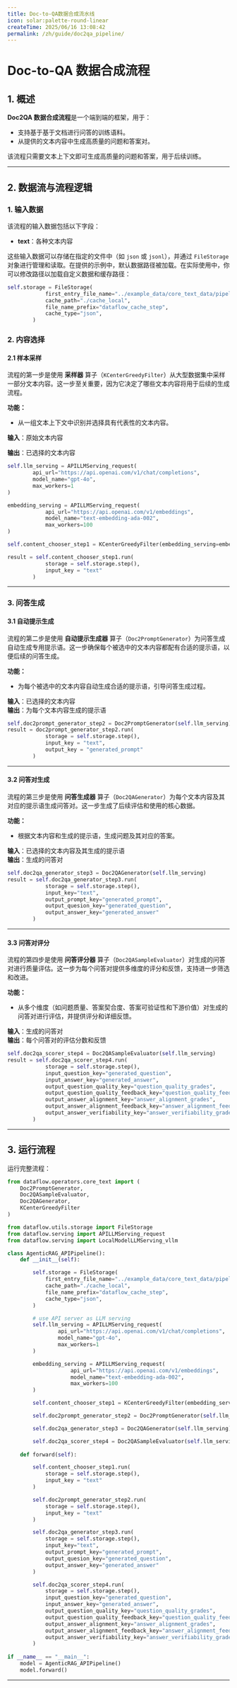 ```yaml
---
title: Doc-to-QA数据合成流水线
icon: solar:palette-round-linear
createTime: 2025/06/16 13:08:42  
permalink: /zh/guide/doc2qa_pipeline/  
---
```


# Doc-to-QA 数据合成流程

## 1. 概述

**Doc2QA 数据合成流程**是一个端到端的框架，用于：  
- 支持基于基于文档进行问答的训练语料。
- 从提供的文本内容中生成高质量的问题和答案对。

该流程只需要文本上下文即可生成高质量的问题和答案，用于后续训练。

---

## 2. 数据流与流程逻辑

### 1. **输入数据**

该流程的输入数据包括以下字段：

* **text**：各种文本内容

这些输入数据可以存储在指定的文件中（如 `json` 或 `jsonl`），并通过 `FileStorage` 对象进行管理和读取。在提供的示例中，默认数据路径被加载。在实际使用中，你可以修改路径以加载自定义数据和缓存路径：

```python
self.storage = FileStorage(
            first_entry_file_name="../example_data/core_text_data/pipeline_small_chunk.json",
            cache_path="./cache_local",
            file_name_prefix="dataflow_cache_step",
            cache_type="json",
        )
```

### 2. **内容选择**

#### 2.1 **样本采样**

流程的第一步是使用 **采样器** 算子（`KCenterGreedyFilter`）从大型数据集中采样一部分文本内容。这一步至关重要，因为它决定了哪些文本内容将用于后续的生成流程。

**功能：**

* 从一组文本上下文中识别并选择具有代表性的文本内容。

**输入**：原始文本内容

**输出**：已选择的文本内容

```python
self.llm_serving = APILLMServing_request(
        api_url="https://api.openai.com/v1/chat/completions",
        model_name="gpt-4o",
        max_workers=1
)

embedding_serving = APILLMServing_request(
            api_url="https://api.openai.com/v1/embeddings",
            model_name="text-embedding-ada-002",
            max_workers=100
)

self.content_chooser_step1 = KCenterGreedyFilter(embedding_serving=embedding_serving, num_samples=5)

result = self.content_chooser_step1.run(
            storage = self.storage.step(),
            input_key = "text"
        )
```

---

### 3. **问答生成**

#### 3.1 **自动提示生成**

流程的第二步是使用 **自动提示生成器** 算子（`Doc2PromptGenerator`）为问答生成自动生成专用提示语。这一步确保每个被选中的文本内容都配有合适的提示语，以便后续的问答生成。

**功能：**

* 为每个被选中的文本内容自动生成合适的提示语，引导问答生成过程。

**输入**：已选择的文本内容  
**输出**：为每个文本内容生成的提示语

```python
self.doc2prompt_generator_step2 = Doc2PromptGenerator(self.llm_serving)
result = doc2prompt_generator_step2.run(
            storage = self.storage.step(),
            input_key = "text",
            output_key = "generated_prompt"
        )
```

---

#### 3.2 **问答对生成**

流程的第三步是使用 **问答生成器** 算子（`Doc2QAGenerator`）为每个文本内容及其对应的提示语生成问答对。这一步生成了后续评估和使用的核心数据。

**功能：**

* 根据文本内容和生成的提示语，生成问题及其对应的答案。

**输入**：已选择的文本内容及其生成的提示语  
**输出**：生成的问答对

```python
self.doc2qa_generator_step3 = Doc2QAGenerator(self.llm_serving)
result = self.doc2qa_generator_step3.run(
            storage = self.storage.step(),
            input_key="text",
            output_prompt_key="generated_prompt",
            output_quesion_key="generated_question",
            output_answer_key="generated_answer"
        )
```

---

#### 3.3 **问答对评分**

流程的第四步是使用 **问答评分器** 算子（`Doc2QASampleEvaluator`）对生成的问答对进行质量评估。这一步为每个问答对提供多维度的评分和反馈，支持进一步筛选和改进。

**功能：**

* 从多个维度（如问题质量、答案契合度、答案可验证性和下游价值）对生成的问答对进行评估，并提供评分和详细反馈。

**输入**：生成的问答对  
**输出**：每个问答对的评估分数和反馈

```python
self.doc2qa_scorer_step4 = Doc2QASampleEvaluator(self.llm_serving)
result = self.doc2qa_scorer_step4.run(
            storage = self.storage.step(),
            input_question_key="generated_question",
            input_answer_key="generated_answer",
            output_question_quality_key="question_quality_grades",
            output_question_quality_feedback_key="question_quality_feedbacks",
            output_answer_alignment_key="answer_alignment_grades",
            output_answer_alignment_feedback_key="answer_alignment_feedbacks",
            output_answer_verifiability_key="answer_verifiability_grades",
        )
```

---

## 3. 运行流程

运行完整流程：

```python
from dataflow.operators.core_text import (
    Doc2PromptGenerator,
    Doc2QASampleEvaluator,
    Doc2QAGenerator,
    KCenterGreedyFilter
)

from dataflow.utils.storage import FileStorage
from dataflow.serving import APILLMServing_request
from dataflow.serving import LocalModelLLMServing_vllm

class AgenticRAG_APIPipeline():
    def __init__(self):

        self.storage = FileStorage(
            first_entry_file_name="../example_data/core_text_data/pipeline_small_chunk.json",
            cache_path="./cache_local",
            file_name_prefix="dataflow_cache_step",
            cache_type="json",
        )

        # use API server as LLM serving
        self.llm_serving = APILLMServing_request(
                api_url="https://api.openai.com/v1/chat/completions",
                model_name="gpt-4o",
                max_workers=1
        )

        embedding_serving = APILLMServing_request(
                    api_url="https://api.openai.com/v1/embeddings",
                    model_name="text-embedding-ada-002",
                    max_workers=100
        )

        self.content_chooser_step1 = KCenterGreedyFilter(embedding_serving=embedding_serving, num_samples=5)

        self.doc2prompt_generator_step2 = Doc2PromptGenerator(self.llm_serving)

        self.doc2qa_generator_step3 = Doc2QAGenerator(self.llm_serving)

        self.doc2qa_scorer_step4 = Doc2QASampleEvaluator(self.llm_serving)
        
    def forward(self):

        self.content_chooser_step1.run(
            storage = self.storage.step(),
            input_key = "text"
        )

        self.doc2prompt_generator_step2.run(
            storage = self.storage.step(),
            input_key = "text"
        )

        self.doc2qa_generator_step3.run(
            storage = self.storage.step(),
            input_key="text",
            output_prompt_key="generated_prompt",
            output_quesion_key="generated_question",
            output_answer_key="generated_answer"
        )

        self.doc2qa_scorer_step4.run(
            storage = self.storage.step(),
            input_question_key="generated_question",
            input_answer_key="generated_answer",
            output_question_quality_key="question_quality_grades",
            output_question_quality_feedback_key="question_quality_feedbacks",
            output_answer_alignment_key="answer_alignment_grades",
            output_answer_alignment_feedback_key="answer_alignment_feedbacks",
            output_answer_verifiability_key="answer_verifiability_grades",
        )
        
if __name__ == "__main__":
    model = AgenticRAG_APIPipeline()
    model.forward()
```

---